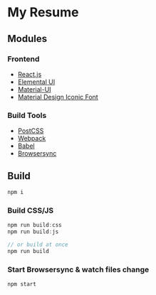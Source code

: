 # My Resume

## Modules

### Frontend

- [React.js](https://facebook.github.io/react/)
- [Elemental UI](http://elemental-ui.com/)
- [Material-UI](http://www.material-ui.com/)
- [Material Design Iconic Font](http://zavoloklom.github.io/material-design-iconic-font/)

### Build Tools

- [PostCSS](http://postcss.org/)
- [Webpack](https://webpack.github.io/)
- [Babel](https://babeljs.io/)
- [Browsersync](https://www.browsersync.io/)


## Build

```sh
npm i
```

### Build CSS/JS

```js
npm run build:css
npm run build:js

// or build at once
npm run build
```

### Start Browsersync & watch files change

```js
npm start
```
